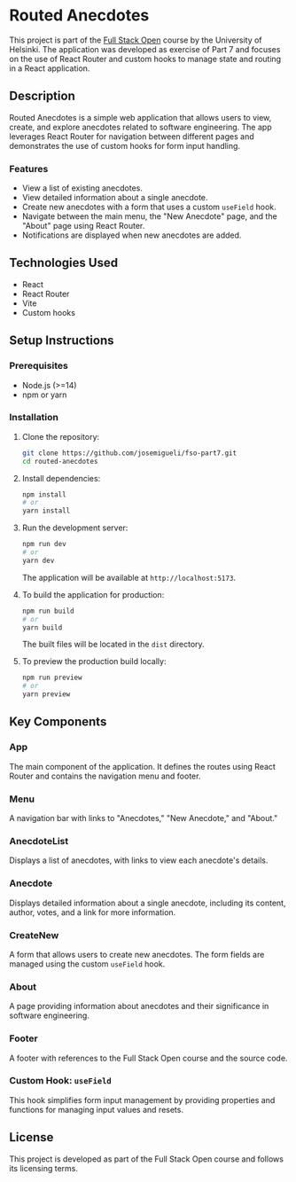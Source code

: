 # Routed Anecdotes

This project is part of the [Full Stack Open](https://fullstackopen.com/) course by the University of Helsinki. The application was developed as exercise of Part 7 and focuses on the use of React Router and custom hooks to manage state and routing in a React application.

## Description

Routed Anecdotes is a simple web application that allows users to view, create, and explore anecdotes related to software engineering. The app leverages React Router for navigation between different pages and demonstrates the use of custom hooks for form input handling.

### Features

- View a list of existing anecdotes.
- View detailed information about a single anecdote.
- Create new anecdotes with a form that uses a custom `useField` hook.
- Navigate between the main menu, the "New Anecdote" page, and the "About" page using React Router.
- Notifications are displayed when new anecdotes are added.

## Technologies Used

- React
- React Router
- Vite
- Custom hooks

## Setup Instructions

### Prerequisites

- Node.js (>=14)
- npm or yarn

### Installation

1. Clone the repository:

   ```bash
   git clone https://github.com/josemigueli/fso-part7.git
   cd routed-anecdotes
   ```

2. Install dependencies:

   ```bash
   npm install
   # or
   yarn install
   ```

3. Run the development server:

   ```bash
   npm run dev
   # or
   yarn dev
   ```

   The application will be available at `http://localhost:5173`.

4. To build the application for production:

   ```bash
   npm run build
   # or
   yarn build
   ```

   The built files will be located in the `dist` directory.

5. To preview the production build locally:

   ```bash
   npm run preview
   # or
   yarn preview
   ```

## Key Components

### App

The main component of the application. It defines the routes using React Router and contains the navigation menu and footer.

### Menu

A navigation bar with links to "Anecdotes," "New Anecdote," and "About."

### AnecdoteList

Displays a list of anecdotes, with links to view each anecdote's details.

### Anecdote

Displays detailed information about a single anecdote, including its content, author, votes, and a link for more information.

### CreateNew

A form that allows users to create new anecdotes. The form fields are managed using the custom `useField` hook.

### About

A page providing information about anecdotes and their significance in software engineering.

### Footer

A footer with references to the Full Stack Open course and the source code.

### Custom Hook: `useField`

This hook simplifies form input management by providing properties and functions for managing input values and resets.

## License

This project is developed as part of the Full Stack Open course and follows its licensing terms.
